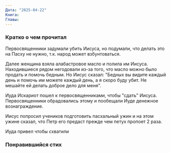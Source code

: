 ```yaml
---
Дата: "2025-04-22"
Книга: 
Главы:
---
```

### Кратко о чем прочитал
Первосвященники задумали убить Иисуса, но подумали, что делать это на Пасху не нужно, т.к. народ может взбунтоваться.

Далее женщина взяла алабастровое масло и полила им Иисуса. Находившиеся рядом негодовали из-за того, что масло можно было продать и помочь бедным. Но Иисус сказал: "Бедных вы видите каждый день и помочь им можете каждый день, а я скоро буду убит. Не мешайте ей делать доброе дело для меня".

Иуда Искариот пошел к первосвященниками, чтобы "сдать" Иисуса. Первосвященники обрадовались этому и пообещали Иуде денежное вознаграждение.

Иисус попросил учеников подготовить пасхальный ужин и на этом ужине сказал, что Петр его предаст прежде чем петух пропоет 2 раза.

Иуда привел чтобы схватили




### Понравившийся стих


